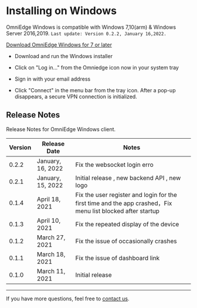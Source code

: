 # Installing on Windows

OmniEdge Windows is compatible with Windows 7,10(arm) & Windows Server 2016,2019. `Last update: Version 0.2.2, January 16,2022.`

[Download OmniEdge Windows for 7 or later](omniedge-setup-0.2.2.exe)

+ Download and run the Windows installer

+ Click on "Log in…" from the Omniedge icon now in your system tray

+ Sign in with your email address

+ Click "Connect" in the menu bar from the tray icon. After a pop-up disappears, a secure VPN connection is initialized.


## Release Notes

Release Notes for OmniEdge Windows client.

|Version|Release Date|Notes|
|--|--|--|
|0.2.2|January, 16, 2022|Fix the websocket login erro|
|0.2.1|January, 15, 2022|Initial release , new backend API , new logo|
|0.1.4|April 18, 2021|Fix the user register and login for the first time and the app crashed，Fix menu list blocked after startup|
|0.1.3|April 10, 2021|Fix the repeated display of the device|
|0.1.2|March 27, 2021|Fix the issue of occasionally crashes|
|0.1.1|March 18, 2021|Fix the issue of dashboard link|
|0.1.0|March 11, 2021|Initial release|

-----

If you have more questions, feel free to [contact us](mailto:support@omniedge.io).
